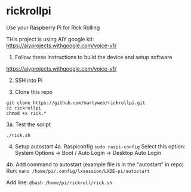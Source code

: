 # rickrollpi
Use your Raspberry Pi for Rick Rolling

THis project is using AIY google kit: https://aiyprojects.withgoogle.com/voice-v1/

1. Follow these instructions to build the device and setup software

https://aiyprojects.withgoogle.com/voice-v1/

2. SSH into Pi 

3. Clone this repo
```
git clone https://github.com/martyweb/rickrollpi.git
cd rickrollpi
chmod +x rick.*
```
3a. Test the script
```
./rick.sh
```

4. Setup autostart
4a. Raspiconfig
```sudo raspi-config```
Select this option: System Options -> Boot / Auto Login -> Desktop Auto Login

4b. Add command to autostart (example file is in the "autostart" in repo)
Run: 
```nano /home/pi/.config/lxsession/LXDE-pi/autostart```

Add line: 
```@bash /home/pi/rickroll/rick.sh```
